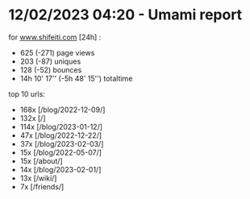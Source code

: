 # 12/02/2023 04:20 - Umami report
for www.shifeiti.com [24h] :

 - 625 (-271) page views
 - 203 (-87) uniques
 - 128 (-52) bounces
 - 14h 10' 17'' (-5h 48' 15'') totaltime


top 10 urls:
 - 168x [/blog/2022-12-09/]
 - 132x [/]
 - 114x [/blog/2023-01-12/]
 - 47x [/blog/2022-12-22/]
 - 37x [/blog/2023-02-03/]
 - 15x [/blog/2022-05-07/]
 - 15x [/about/]
 - 14x [/blog/2023-02-01/]
 - 13x [/wiki/]
 - 7x [/friends/]


